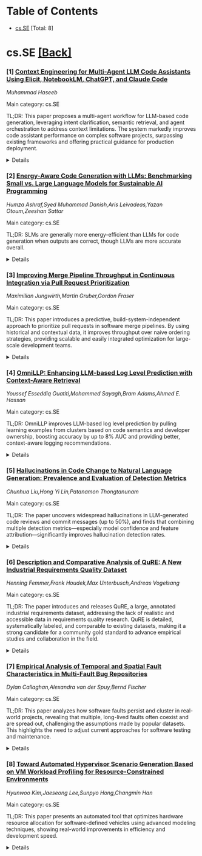 <div id=toc></div>

# Table of Contents

- [cs.SE](#cs.SE) [Total: 8]


<div id='cs.SE'></div>

# cs.SE [[Back]](#toc)

### [1] [Context Engineering for Multi-Agent LLM Code Assistants Using Elicit, NotebookLM, ChatGPT, and Claude Code](https://arxiv.org/abs/2508.08322)
*Muhammad Haseeb*

Main category: cs.SE

TL;DR: This paper proposes a multi-agent workflow for LLM-based code generation, leveraging intent clarification, semantic retrieval, and agent orchestration to address context limitations. The system markedly improves code assistant performance on complex software projects, surpassing existing frameworks and offering practical guidance for production deployment.


<details>
  <summary>Details</summary>
Motivation: LLMs struggle with complex, multi-file software projects due to context limitations and knowledge gaps. This limits their practical usefulness for real-world code generation and engineering tasks.

Method: The paper proposes a workflow that integrates several specialized AI components: a GPT-5 Intent Translator for requirement clarification, Elicit-derived semantic retrieval for domain knowledge, NotebookLM for document synthesis, and a Claude Code multi-agent system for code generation and validation. These components are orchestrated via Claude's agent framework using intent clarification, context injection, and agent role decomposition.

Result: Experiments on a large Next.js codebase show the multi-agent system can accurately plan, edit, and test complex features, requiring minimal human input. The approach demonstrates higher single-shot success rates and better context adherence compared to single-agent baselines, and outperforms recent systems like CodePlan, MASAI, and HyperAgent.

Conclusion: Combining multiple specialized AI agents for context engineering in code generation leads to significant improvements in the reliability and accuracy of LLM-based coding assistants. The system sets new standards for single-shot code generation in complex projects, providing practical insights for future deployment of LLM assistants.

Abstract: Large Language Models (LLMs) have shown promise in automating code generation
and software engineering tasks, yet they often struggle with complex,
multi-file projects due to context limitations and knowledge gaps. We propose a
novel context engineering workflow that combines multiple AI components: an
Intent Translator (GPT-5) for clarifying user requirements, an Elicit-powered
semantic literature retrieval for injecting domain knowledge, NotebookLM-based
document synthesis for contextual understanding, and a Claude Code multi-agent
system for code generation and validation. Our integrated approach leverages
intent clarification, retrieval-augmented generation, and specialized
sub-agents orchestrated via Claude's agent framework. We demonstrate that this
method significantly improves the accuracy and reliability of code assistants
in real-world repositories, yielding higher single-shot success rates and
better adherence to project context than baseline single-agent approaches.
Qualitative results on a large Next.js codebase show the multi-agent system
effectively plans, edits, and tests complex features with minimal human
intervention. We compare our system with recent frameworks like CodePlan,
MASAI, and HyperAgent, highlighting how targeted context injection and agent
role decomposition lead to state-of-the-art performance. Finally, we discuss
the implications for deploying LLM-based coding assistants in production, along
with lessons learned on context management and future research directions.

</details>


### [2] [Energy-Aware Code Generation with LLMs: Benchmarking Small vs. Large Language Models for Sustainable AI Programming](https://arxiv.org/abs/2508.08332)
*Humza Ashraf,Syed Muhammad Danish,Aris Leivadeas,Yazan Otoum,Zeeshan Sattar*

Main category: cs.SE

TL;DR: SLMs are generally more energy-efficient than LLMs for code generation when outputs are correct, though LLMs are more accurate overall.


<details>
  <summary>Details</summary>
Motivation: Large Language Models (LLMs) such as ChatGPT are popular for code generation but are resource-intensive, leading to high energy consumption and environmental concerns. The motivation behind this paper is to explore whether smaller, open-source language models (SLMs) can perform code generation tasks effectively while being more energy-efficient, thus reducing the environmental impact.

Method: The authors evaluated three open-source SLMs and two large commercial LLMs on 150 LeetCode programming problems of varying difficulty. They tested StableCode-3B, StarCoderBase-3B, and Qwen2.5-Coder-3B-Instruct (SLMs) versus GPT-4.0 and DeepSeek-Reasoner (LLMs). The generated Python code was compared to human-written solutions using four metrics: run-time, memory usage, energy consumption, and correctness.

Result: LLMs achieved the highest correctness across all problem difficulties. However, SLMs often generated more energy-efficient code, and in over 52% of the problems, the SLMs used the same or less energy than LLMs when producing correct solutions.

Conclusion: Open-source SLMs can generate programming solutions to LeetCode problems with competitive energy efficiency compared to large commercial LLMs. While LLMs remain more accurate, SLMs offer a viable trade-off when energy consumption is a priority and correctness can be maintained.

Abstract: Large Language Models (LLMs) are widely used for code generation. However,
commercial models like ChatGPT require significant computing power, which leads
to high energy use and carbon emissions. This has raised concerns about their
environmental impact. In this study, we evaluate open-source Small Language
Models (SLMs) trained explicitly for code generation and compare their
performance and energy efficiency against large LLMs and efficient
human-written Python code. The goal is to investigate whether SLMs can match
the performance of LLMs on certain types of programming problems while
producing more energy-efficient code. We evaluate 150 coding problems from
LeetCode, evenly distributed across three difficulty levels: easy, medium, and
hard. Our comparison includes three small open-source models, StableCode-3B,
StarCoderBase-3B, and Qwen2.5-Coder-3B-Instruct, and two large commercial
models, GPT-4.0 and DeepSeek-Reasoner. The generated code is evaluated using
four key metrics: run-time, memory usage, energy consumption, and correctness.
We use human-written solutions as a baseline to assess the quality and
efficiency of the model-generated code. Results indicate that LLMs achieve the
highest correctness across all difficulty levels, but SLMs are often more
energy-efficient when their outputs are correct. In over 52% of the evaluated
problems, SLMs consumed the same or less energy than LLMs.

</details>


### [3] [Improving Merge Pipeline Throughput in Continuous Integration via Pull Request Prioritization](https://arxiv.org/abs/2508.08342)
*Maximilian Jungwirth,Martin Gruber,Gordon Fraser*

Main category: cs.SE

TL;DR: This paper introduces a predictive, build-system-independent approach to prioritize pull requests in software merge pipelines. By using historical and contextual data, it improves throughput over naive ordering strategies, providing scalable and easily integrated optimization for large-scale development teams.


<details>
  <summary>Details</summary>
Motivation: Merge pipelines in large software repositories are essential for maintaining code stability but can become bottlenecks during high load, slowing down feature delivery and reducing development productivity. Existing optimizations are often tied to specific build systems, limiting their broader applicability.

Method: The paper proposes optimizing the order of pull requests (PRs) in merge pipelines using predictions based on historical build data, PR metadata, and contextual information. It prioritizes PRs likely to pass builds during peak hours, aiming for maximum throughput. The method is build-system agnostic and relies on practical data-driven predictions.

Result: Experiments on a real-world, large-scale project show that the predictive PR ordering method significantly outperforms FIFO and non-learning ordering strategies, resulting in higher throughput and easier integration into existing systems due to build-system independence.

Conclusion: Predictive ordering of PRs in merge pipelines, using practical build data and metadata, improves throughput and stability without dependence on specific build systems, making it an effective and easily adoptable optimization for organizations.

Abstract: Integrating changes into large monolithic software repositories is a critical
step in modern software development that substantially impacts the speed of
feature delivery, the stability of the codebase, and the overall productivity
of development teams. To ensure the stability of the main branch, many
organizations use merge pipelines that test software versions before the
changes are permanently integrated. However, the load on merge pipelines is
often so high that they become bottlenecks, despite the use of parallelization.
Existing optimizations frequently rely on specific build systems, limiting
their generalizability and applicability. In this paper we propose to optimize
the order of PRs in merge pipelines using practical build predictions utilizing
only historical build data, PR metadata, and contextual information to estimate
the likelihood of successful builds in the merge pipeline. By dynamically
prioritizing likely passing PRs during peak hours, this approach maximizes
throughput when it matters most. Experiments conducted on a real-world,
large-scale project demonstrate that predictive ordering significantly
outperforms traditional first-in-first-out (FIFO), as well as
non-learning-based ordering strategies. Unlike alternative optimizations, this
approach is agnostic to the underlying build system and thus easily integrable
into existing automated merge pipelines.

</details>


### [4] [OmniLLP: Enhancing LLM-based Log Level Prediction with Context-Aware Retrieval](https://arxiv.org/abs/2508.08545)
*Youssef Esseddiq Ouatiti,Mohammed Sayagh,Bram Adams,Ahmed E. Hassan*

Main category: cs.SE

TL;DR: OmniLLP improves LLM-based log level prediction by pulling learning examples from clusters based on code semantics and developer ownership, boosting accuracy by up to 8% AUC and providing better, context-aware logging recommendations.


<details>
  <summary>Details</summary>
Motivation: Log level choices in logging statements greatly impact software observability and performance, but are difficult to automate accurately. Recent ML approaches use large language models but ignore code structure and developer practices, limiting their effectiveness.

Method: OmniLLP clusters source files by semantic similarity and developer ownership. In-context examples for LLM-based log level predictors are then selected from these clusters to improve the coherence and relevance of prompts, thus enhancing prediction accuracy.

Result: Semantic and ownership-aware clustering improves predictor accuracy by up to 8% AUC compared to random in-context examples. Combining both signals achieves between 0.88 and 0.96 AUC, outperforming previous methods on multiple projects.

Conclusion: Incorporating code semantic and developer ownership context into LLM-based log level prediction provides significantly more accurate and contextually relevant predictions, improving software maintainability and observability.

Abstract: Developers insert logging statements in source code to capture relevant
runtime information essential for maintenance and debugging activities. Log
level choice is an integral, yet tricky part of the logging activity as it
controls log verbosity and therefore influences systems' observability and
performance. Recent advances in ML-based log level prediction have leveraged
large language models (LLMs) to propose log level predictors (LLPs) that
demonstrated promising performance improvements (AUC between 0.64 and 0.8).
Nevertheless, current LLM-based LLPs rely on randomly selected in-context
examples, overlooking the structure and the diverse logging practices within
modern software projects. In this paper, we propose OmniLLP, a novel LLP
enhancement framework that clusters source files based on (1) semantic
similarity reflecting the code's functional purpose, and (2) developer
ownership cohesion. By retrieving in-context learning examples exclusively from
these semantic and ownership aware clusters, we aim to provide more coherent
prompts to LLPs leveraging LLMs, thereby improving their predictive accuracy.
Our results show that both semantic and ownership-aware clusterings
statistically significantly improve the accuracy (by up to 8\% AUC) of the
evaluated LLM-based LLPs compared to random predictors (i.e., leveraging
randomly selected in-context examples from the whole project). Additionally,
our approach that combines the semantic and ownership signal for in-context
prediction achieves an impressive 0.88 to 0.96 AUC across our evaluated
projects. Our findings highlight the value of integrating software
engineering-specific context, such as code semantic and developer ownership
signals into LLM-LLPs, offering developers a more accurate, contextually-aware
approach to logging and therefore, enhancing system maintainability and
observability.

</details>


### [5] [Hallucinations in Code Change to Natural Language Generation: Prevalence and Evaluation of Detection Metrics](https://arxiv.org/abs/2508.08661)
*Chunhua Liu,Hong Yi Lin,Patanamon Thongtanunam*

Main category: cs.SE

TL;DR: The paper uncovers widespread hallucinations in LLM-generated code reviews and commit messages (up to 50%), and finds that combining multiple detection metrics—especially model confidence and feature attribution—significantly improves hallucination detection rates.


<details>
  <summary>Details</summary>
Motivation: While language models have demonstrated strong performance in software engineering tasks like code generation, their tendency to generate 'hallucinations'—i.e., incorrect or fabricated information—remains a significant problem. Specifically, there has been little exploration of hallucinations in code change tasks where the input-output structures are complex and context-dependent.

Method: This paper conducts the first in-depth analysis of hallucinations in two important code change tasks: commit message generation and code review comment generation. The authors quantify hallucination prevalence in outputs from recent language models and evaluate various metric-based approaches to automatically detect these hallucinations. They test individual metrics and combinations, and pay particular attention to model confidence and feature attribution.

Result: The study reveals that about 50% of generated code reviews and 20% of commit messages contain hallucinations. Individually, common detection metrics are not very effective, but combining metrics—especially utilizing model confidence and feature attribution—significantly enhances hallucination detection.

Conclusion: Hallucinations are highly prevalent in code-change-related natural language tasks performed by large language models. Automatic detection is challenging with standalone metrics, but approaches that combine multiple indicators, particularly model confidence and feature attribution, offer a promising path to effective, inference-time hallucination identification.

Abstract: Language models have shown strong capabilities across a wide range of tasks
in software engineering, such as code generation, yet they suffer from
hallucinations. While hallucinations have been studied independently in natural
language and code generation, their occurrence in tasks involving code changes
which have a structurally complex and context-dependent format of code remains
largely unexplored. This paper presents the first comprehensive analysis of
hallucinations in two critical tasks involving code change to natural language
generation: commit message generation and code review comment generation. We
quantify the prevalence of hallucinations in recent language models and explore
a range of metric-based approaches to automatically detect them. Our findings
reveal that approximately 50\% of generated code reviews and 20\% of generated
commit messages contain hallucinations. Whilst commonly used metrics are weak
detectors on their own, combining multiple metrics substantially improves
performance. Notably, model confidence and feature attribution metrics
effectively contribute to hallucination detection, showing promise for
inference-time detection.\footnote{All code and data will be released upon
acceptance.

</details>


### [6] [Description and Comparative Analysis of QuRE: A New Industrial Requirements Quality Dataset](https://arxiv.org/abs/2508.08868)
*Henning Femmer,Frank Houdek,Max Unterbusch,Andreas Vogelsang*

Main category: cs.SE

TL;DR: The paper introduces and releases QuRE, a large, annotated industrial requirements dataset, addressing the lack of realistic and accessible data in requirements quality research. QuRE is detailed, systematically labeled, and comparable to existing datasets, making it a strong candidate for a community gold standard to advance empirical studies and collaboration in the field.


<details>
  <summary>Details</summary>
Motivation: Empirical research on requirements quality defects is hampered by the lack of large, detailed, accessible, and realistic datasets. Existing datasets are often small, inaccessible, or lack vital context, which reduces the effectiveness and generalizability of research.

Method: The authors introduce QuRE, a new dataset of 2,111 industrial requirements annotated through a real-world review process during five years of industrial use. They release this dataset to the research community and provide descriptive statistics, such as lexical diversity and readability, comparing QuRE to both existing and synthetic datasets.

Result: QuRE is linguistically similar to other existing datasets, but stands out through its detailed context information and systematically created labels from industrial practice. It presents more realistic and representative requirements data than synthetic datasets, with high-quality annotations developed over nearly a decade.

Conclusion: QuRE aims to serve as a common gold standard for requirements quality datasets, fostering transparency, comparability, and empirical rigor, and enabling more sound and collaborative research efforts in software requirements quality.

Abstract: Requirements quality is central to successful software and systems
engineering. Empirical research on quality defects in natural language
requirements relies heavily on datasets, ideally as realistic and
representative as possible. However, such datasets are often inaccessible,
small, or lack sufficient detail. This paper introduces QuRE (Quality in
Requirements), a new dataset comprising 2,111 industrial requirements that have
been annotated through a real-world review process. Previously used for over
five years as part of an industrial contract, this dataset is now being
released to the research community. In this work, we furthermore provide
descriptive statistics on the dataset, including measures such as lexical
diversity and readability, and compare it to existing requirements datasets and
synthetically generated requirements. In contrast to synthetic datasets, QuRE
is linguistically similar to existing ones. However, this dataset comes with a
detailed context description, and its labels have been created and used
systematically and extensively in an industrial context over a period of close
to a decade. Our goal is to foster transparency, comparability, and empirical
rigor by supporting the development of a common gold standard for requirements
quality datasets. This, in turn, will enable more sound and collaborative
research efforts in the field.

</details>


### [7] [Empirical Analysis of Temporal and Spatial Fault Characteristics in Multi-Fault Bug Repositories](https://arxiv.org/abs/2508.08872)
*Dylan Callaghan,Alexandra van der Spuy,Bernd Fischer*

Main category: cs.SE

TL;DR: This paper analyzes how software faults persist and cluster in real-world projects, revealing that multiple, long-lived faults often coexist and are spread out, challenging the assumptions made by popular datasets. This highlights the need to adjust current approaches for software testing and maintenance.


<details>
  <summary>Details</summary>
Motivation: Software maintenance is expensive largely due to the cost of fixing software faults. Existing techniques for reducing these costs require accurate datasets and an understanding of software fault characteristics, yet assumptions about these faults may not hold in real-world projects.

Method: The paper empirically analyzes the temporal (time-based) and spatial (location-based) characteristics of software faults in 16 open-source Java and Python projects, using the Defects4J and BugsInPy datasets.

Result: The study finds that many faults are long-lived and that most software versions have multiple coexisting faults, which contrasts with original dataset assumptions of primarily single-fault versions. Furthermore, faults are present in only a small subset of the system but are fairly evenly distributed among these parts, resulting in few concentrated bug hotspots.

Conclusion: The results suggest that existing assumptions about software faults in popular datasets underestimate both the longevity and the frequency of coexisting faults, indicating a need to revise current methodologies and datasets for more effective testing and evaluation.

Abstract: Fixing software faults contributes significantly to the cost of software
maintenance and evolution. Techniques for reducing these costs require datasets
of software faults, as well as an understanding of the faults, for optimal
testing and evaluation. In this paper, we present an empirical analysis of the
temporal and spatial characteristics of faults existing in 16 open-source Java
and Python projects, which form part of the Defects4J and BugsInPy datasets,
respectively. Our findings show that many faults in these software systems are
long-lived, leading to the majority of software versions having multiple
coexisting faults. This is in contrast to the assumptions of the original
datasets, where the majority of versions only identify a single fault. In
addition, we show that although the faults are found in only a small subset of
the systems, these faults are often evenly distributed amongst this subset,
leading to relatively few bug hotspots.

</details>


### [8] [Toward Automated Hypervisor Scenario Generation Based on VM Workload Profiling for Resource-Constrained Environments](https://arxiv.org/abs/2508.08952)
*Hyunwoo Kim,Jaeseong Lee,Sunpyo Hong,Changmin Han*

Main category: cs.SE

TL;DR: This paper presents an automated tool that optimizes hardware resource allocation for software-defined vehicles using advanced modeling techniques, showing real-world improvements in efficiency and development speed.


<details>
  <summary>Details</summary>
Motivation: The shift towards software-defined vehicles (SDVs) in the automotive industry requires more flexible and efficient resource allocation on shared hardware platforms. However, adapting static vendor configurations to diverse and dynamic workloads is challenging for Tier 1 integrators.

Method: The paper introduces an automated scenario generation framework that profiles the runtime behavior of systems. It incorporates both theoretical models and vendor heuristics to generate optimized hypervisor configurations. Two modeling approaches are compared: domain-guided parametric modeling and deep learning-based modeling, and these models are used as the basis for a resource allocation optimization strategy.

Result: The proposed framework demonstrates its effectiveness in real-world deployments by improving hardware integration efficiency and reducing development time in environments where resources are limited.

Conclusion: The automated framework provides a practical solution for Tier 1 automotive vendors, enabling efficient hardware resource allocation across multiple VMs and addressing the challenges of adapting to evolving SDV requirements.

Abstract: In the automotive industry, the rise of software-defined vehicles (SDVs) has
  driven a shift toward virtualization-based architectures that consolidate
  diverse automotive workloads on a shared hardware platform. To support this
  evolution, chipset vendors provide board support packages (BSPs), hypervisor
  setups, and resource allocation guidelines. However, adapting these static
  configurations to varying system requirements and workloads remain a
  significant challenge for Tier 1 integrators.
  This paper presents an automated scenario generation framework, which helps
  automotive vendors to allocate hardware resources efficiently across multiple
  VMs. By profiling runtime behavior and integrating both theoretical models
and
  vendor heuristics, the proposed tool generates optimized hypervisor
  configurations tailored to system constraints.
  We compare two main approaches for modeling target QoS based on profiled data
  and resource allocation: domain-guided parametric modeling and deep
  learning-based modeling. We further describe our optimization strategy using
  the selected QoS model to derive efficient resource allocations. Finally, we
  report on real-world deployments to demonstrate the effectiveness of our
  framework in improving integration efficiency and reducing development time
in
  resource-constrained environments.

</details>
